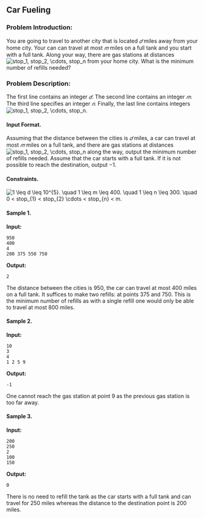 ## Car Fueling

### Problem Introduction:
You are going to travel to another city that is located *𝑑* miles away from your home city. Your can can travel
at most *𝑚* miles on a full tank and you start with a full tank. Along your way, there are gas stations at
distances <img src="https://latex.codecogs.com/svg.image?stop_1,&space;stop_2,&space;\cdots,&space;stop_n" title="stop_1, stop_2, \cdots, stop_n" /> from your home city. What is the minimum number of refills needed?

### Problem Description:
The first line contains an integer *𝑑*. The second line contains an integer *𝑚*. The third line
specifies an integer *𝑛*. Finally, the last line contains integers <img src="https://latex.codecogs.com/svg.image?stop_1,&space;stop_2,&space;\cdots,&space;stop_n" title="stop_1, stop_2, \cdots, stop_n" />.

#### Input Format.
Assuming that the distance between the cities is *𝑑* miles, a car can travel at most *𝑚* miles
on a full tank, and there are gas stations at distances <img src="https://latex.codecogs.com/svg.image?stop_1,&space;stop_2,&space;\cdots,&space;stop_n" title="stop_1, stop_2, \cdots, stop_n" /> along the way, output the
minimum number of refills needed. Assume that the car starts with a full tank. If it is not possible to
reach the destination, output −1.

#### Constraints.
<img src="https://latex.codecogs.com/svg.image?1&space;\leq&space;d&space;\leq&space;10^{5}.&space;\quad&space;1&space;\leq&space;m&space;\leq&space;400.&space;\quad&space;1&space;\leq&space;n&space;\leq&space;300.&space;\quad&space;0&space;<&space;stop_{1}&space;<&space;stop_{2}&space;\cdots&space;<&space;stop_{n}&space;<&space;m." title="1 \leq d \leq 10^{5}. \quad 1 \leq m \leq 400. \quad 1 \leq n \leq 300. \quad 0 < stop_{1} < stop_{2} \cdots < stop_{n} < m." />


#### Sample 1.

**Input:**

```commandline
950
400
4
200 375 550 750
```

**Output:**

```commandline
2
```
The distance between the cities is 950, the car can travel at most 400 miles on a full tank. It suffices
to make two refills: at points 375 and 750. This is the minimum number of refills as with a single refill
one would only be able to travel at most 800 miles.

#### Sample 2.

**Input:**

```commandline
10
3
4
1 2 5 9
```

**Output:**

```commandline
-1
```
One cannot reach the gas station at point 9 as the previous gas station is too far away.

#### Sample 3.

**Input:**

```commandline
200
250
2
100
150
```

**Output:**

```commandline
0
```
There is no need to refill the tank as the car starts with a full tank and can travel for 250 miles
whereas the distance to the destination point is 200 miles.
